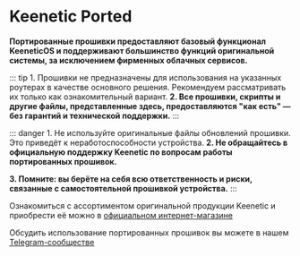 # Keenetic Ported

**Портированные прошивки предоставляют базовый функционал KeeneticOS и поддерживают большинство функций оригинальной системы, за исключением фирменных облачных сервисов.**

::: tip 1. Прошивки не предназначены для использования на указанных роутерах в качестве основного решения. Рекомендуем рассматривать их только как ознакомительный вариант.
**2. Все прошивки, скрипты и другие файлы, представленные здесь, предоставляются "как есть" — без гарантий и технической поддержки.**
:::

::: danger 1. Не используйте оригинальные файлы обновлений прошивки. Это приведёт к неработоспособности устройства.
**2. Не обращайтесь в официальную поддержку Keenetic по вопросам работы портированных прошивок.**

**3. Помните: вы берёте на себя всю ответственность и риски, связанные с самостоятельной прошивкой устройства.**
:::

Ознакомиться с ассортиментом оригинальной продукции Keenetic и приобрести её можно в [официальном интернет-магазине](https://shop.keenetic.ru/)

Обсудить использование портированных прошивок вы можете в нашем [Telegram-сообществе](http://t.me/keen_prt_chat)
